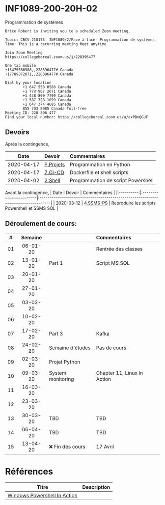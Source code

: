 # INF1089-200-20H-02
Programmation de systèmes

```
Brice Robert is inviting you to a scheduled Zoom meeting.

Topic: CBCV-218173  INF1089/2/Face à face  Programmation de systèmes
Time: This is a recurring meeting Meet anytime

Join Zoom Meeting
https://collegeboreal.zoom.us/j/228396477

One tap mobile
+16475580588,,228396477# Canada
+17789072071,,228396477# Canada

Dial by your location
        +1 647 558 0588 Canada
        +1 778 907 2071 Canada
        +1 438 809 7799 Canada
        +1 587 328 1099 Canada
        +1 647 374 4685 Canada
        855 703 8985 Canada Toll-free
Meeting ID: 228 396 477
Find your local number: https://collegeboreal.zoom.us/u/axPBnQGUF

```

## Devoirs

Après la contingence, 

| Date       | Devoir                  |     Commentaires                                                                   |
|:----------:|:------------------------|:-----------------------------------------------------------------------------------|
| 2020-04-17 | [P.Projets](P.Projets/.scripts/Participation.md)  | Programmation en Python                                                            |
| 2020-04-17 | [7.CI-CD](7.CI-CD/.scripts/Participation.md)      | Dockerfile et shell scripts                                                        |
| 2020-04-02 | [2.Shell](2.Shell/.scripts/Participation.md)      | Programmation de script Powershell                                                 |

Avant la contingence, 
| Date       | Devoir                  |     Commentaires                                                                   |
|:----------:|:------------------------|:-----------------------------------------------------------------------------------|
| 2020-03-12 | [4.SSMS-PS](4.SSMS-PS)  | Reproduire les scripts Powershell et SSMS SQL                                      |

## Déroulement de cours:

|# | Semaine|                                          |     Commentaires                                                   |
|--|:------:|:-----------------------------------------|:-------------------------------------------------------------------|
|01|06-01-20|                                          | Rentrée des classes                                                |
|02|13-01-20| Part 1                                   | Script MS SQL                                                      |
|03|20-01-20|                                          |                                                                    |
|04|27-01-20|                                          |                                                                    |
|05|03-02-20|                                          |                                                                    |
|06|10-02-20|                                          |                                                                    |
|07|17-02-20| Part 3                                   | Kafka                                                              |
|08|24-02-20| Semaine d'études                         | Pas de cours                                                       |
|09|02-03-20| Projet Python                            |                                                                    |
|10|09-03-20| System monitoring                        | Chapter 11, Linux In Action                                        |
|11|16-03-20|                                          |                                                                    |
|12|23-03-20|                                          |                                                                    |
|13|30-03-20| TBD                                      | TBD                                                                |
|14|06-04-20| TBD                                      | TBD                                                                |
|15|13-04-20| :x: Fin des cours                        | 17 Avril                                                           |

# Références


| Titre | Description |
|----------------------------------------------------------------------------------------------------------|-------------|
| [Windows Powershell In Action](https://www.manning.com/books/windows-powershell-in-action-third-edition) | |
